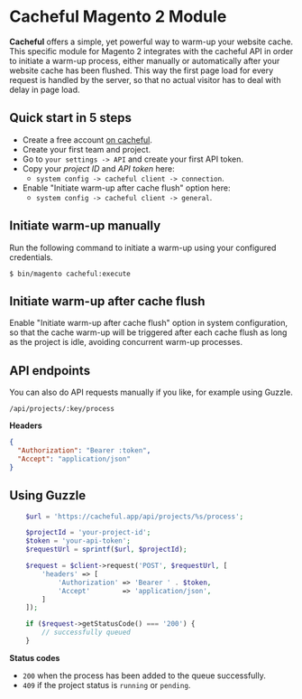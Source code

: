 # Cacheful Magento 2 Module
**Cacheful** offers a simple, yet powerful way to warm-up your website cache.
This specific module for Magento 2 integrates with the
cacheful API in order to initiate
a warm-up process, either manually or automatically
after your website cache has been flushed. This way the first page load for
every request is handled by the server, so that no actual visitor has to
deal with delay in page load.

## Quick start in 5 steps
- Create a free account [on cacheful](https://cacheful.app).
- Create your first team and project.
- Go to `your settings -> API` and create your first API token.
- Copy your *project ID* and _API token_ here:
    - `system config -> cacheful client -> connection`.
- Enable "Initiate warm-up after cache flush" option here:
    - `system config -> cacheful client -> general`.

## Initiate warm-up manually
Run the following command to initiate a warm-up
using your configured credentials.

`$ bin/magento cacheful:execute`

## Initiate warm-up after cache flush
Enable "Initiate warm-up after cache flush" option
in system configuration, so that the cache warm-up will be triggered after 
each cache flush as long as the project is idle, avoiding concurrent
warm-up processes.

## API endpoints
You can also do API requests manually if you like, for example using Guzzle.

`/api/projects/:key/process`

**Headers**
```json
{
  "Authorization": "Bearer :token",
  "Accept": "application/json"
}
```

## Using Guzzle
```php
    $url = 'https://cacheful.app/api/projects/%s/process';

    $projectId = 'your-project-id';
    $token = 'your-api-token';
    $requestUrl = sprintf($url, $projectId);

    $request = $client->request('POST', $requestUrl, [
        'headers' => [
            'Authorization' => 'Bearer ' . $token,
            'Accept'        => 'application/json',
        ]
    ]);

    if ($request->getStatusCode() === '200') {
        // successfully queued
    }
```

**Status codes**
- `200` when the process has been added to the queue successfully.
- `409` if the project status is `running` or `pending`.
